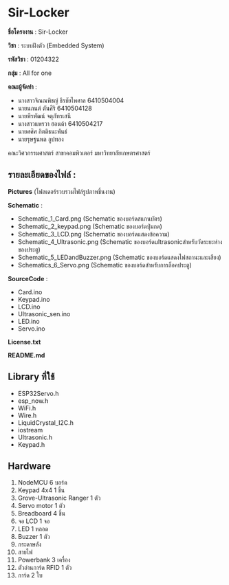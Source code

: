 # Sir-Locker

**ชื่อโครงงาน** : Sir-Locker

**วิชา** : ระบบฝังตัว (Embedded System) 

**รหัสวิชา** : 01204322

**กลุ่ม** : All for one

**คณะผู้จัดทำ** :
- นางสาวจิณณพิชญ์ ธีรชัยไพศาล 6410504004
- นายนภนต์ ตันศิริ  6410504128
- นายพีรพัฒน์ จตุภัทรเสนี
- นางสาวแพรวา ฮอนด้า 6410504217
- นายศศิศ กิตติธนะพันธ์
- นายรุษฐนพล อูปทอง

คณะวิศวกรรมศาสตร์ สาขาคอมพิวเตอร์ มหาวิทยาลัยเกษตรศาสตร์

## รายละเอียดของไฟล์ :
**Pictures** (โฟลเดอร์รวบรวมไฟล์รูปภาพชิ้นงาน)

**Schematic** :
- Schematic_1_Card.png (Schematic ของบอร์ดสแกนบัตร)
- Schematic_2_keypad.png (Schematic ของบอร์ดปุ่มกด)
- Schematic_3_LCD.png (Schematic ของบอร์ดแสดงข้อความ)
- Schematic_4_Ultrasonic.png (Schematic ของบอร์ดultrasonicสำหรับวัดระยะห่างของประตู)
- Schematic_5_LEDandBuzzer.png (Schematic ของบอร์ดแสดงไฟสถานะและเสียง)
- Schematics_6_Servo.png (Schematic ของบอร์ดสำหรับการล็อคประตู)

**SourceCode** :
- Card.ino
- Keypad.ino
- LCD.ino
- Ultrasonic_sen.ino
- LED.ino
- Servo.ino

**License.txt**

**README.md**		

## Library ที่ใช้
- ESP32Servo.h
- esp_now.h
- WiFi.h
- Wire.h
- LiquidCrystal_I2C.h
- iostream
- Ultrasonic.h
- Keypad.h
  


## Hardware
1. NodeMCU 6 บอร์ด
2. Keypad 4x4 1 ชิ้น
3. Grove-Ultrasonic Ranger 1 ตัว
4. Servo motor 1 ตัว
5. Breadboard 4 ชิ้น
6. จอ LCD 1 จอ
7. LED 1 หลอด
8. Buzzer 1 ตัว
9. กระดาษลัง
10. สายไฟ
11. Powerbank 3 เครื่อง
12. ตัวอ่านการ์ด RFID 1 ตัว
13. การ์ด 2 ใบ
